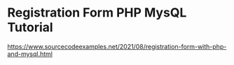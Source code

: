 # Registration Form PHP MysQL Tutorial
https://www.sourcecodeexamples.net/2021/08/registration-form-with-php-and-mysql.html
